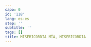 ```yaml
---
capo: 0
id: '118'
lang: es-es
step: ''
subtitle: ''
tags: []
title: MISERICORDIA MÍA, MISERICORDIA
---
```

